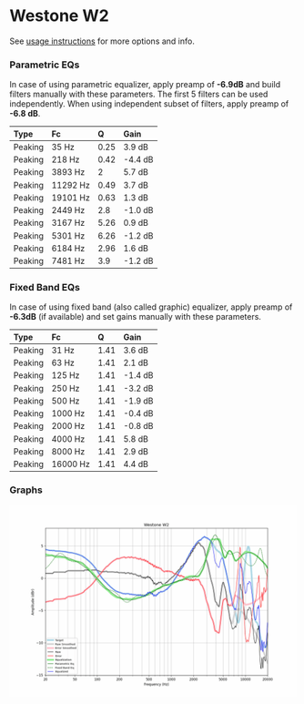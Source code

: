 # Westone W2
See [usage instructions](https://github.com/jaakkopasanen/AutoEq#usage) for more options and info.

### Parametric EQs
In case of using parametric equalizer, apply preamp of **-6.9dB** and build filters manually
with these parameters. The first 5 filters can be used independently.
When using independent subset of filters, apply preamp of **-6.8 dB**.

| Type    | Fc       |    Q | Gain    |
|:--------|:---------|:-----|:--------|
| Peaking | 35 Hz    | 0.25 | 3.9 dB  |
| Peaking | 218 Hz   | 0.42 | -4.4 dB |
| Peaking | 3893 Hz  | 2    | 5.7 dB  |
| Peaking | 11292 Hz | 0.49 | 3.7 dB  |
| Peaking | 19101 Hz | 0.63 | 1.3 dB  |
| Peaking | 2449 Hz  | 2.8  | -1.0 dB |
| Peaking | 3167 Hz  | 5.26 | 0.9 dB  |
| Peaking | 5301 Hz  | 6.26 | -1.2 dB |
| Peaking | 6184 Hz  | 2.96 | 1.6 dB  |
| Peaking | 7481 Hz  | 3.9  | -1.2 dB |

### Fixed Band EQs
In case of using fixed band (also called graphic) equalizer, apply preamp of **-6.3dB**
(if available) and set gains manually with these parameters.

| Type    | Fc       |    Q | Gain    |
|:--------|:---------|:-----|:--------|
| Peaking | 31 Hz    | 1.41 | 3.6 dB  |
| Peaking | 63 Hz    | 1.41 | 2.1 dB  |
| Peaking | 125 Hz   | 1.41 | -1.4 dB |
| Peaking | 250 Hz   | 1.41 | -3.2 dB |
| Peaking | 500 Hz   | 1.41 | -1.9 dB |
| Peaking | 1000 Hz  | 1.41 | -0.4 dB |
| Peaking | 2000 Hz  | 1.41 | -0.8 dB |
| Peaking | 4000 Hz  | 1.41 | 5.8 dB  |
| Peaking | 8000 Hz  | 1.41 | 2.9 dB  |
| Peaking | 16000 Hz | 1.41 | 4.4 dB  |

### Graphs
![](./Westone%20W2.png)